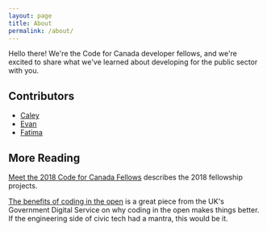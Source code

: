 ```yaml
---
layout: page
title: About
permalink: /about/
---
```


Hello there!  We're the Code for Canada developer fellows, and we're excited to share what we've learned about developing for the public sector with you.

## Contributors

- [Caley](https://twitter.com/calesbrock)
- [Evan](https://twitter.com/candusavage)
- [Fatima](https://twitter.com/sugaroverflow)

## More Reading

[Meet the 2018 Code for Canada Fellows](https://medium.com/code-for-canada/meet-the-2018-code-for-canada-fellows-595726b85817) describes the 2018 fellowship projects.

[The benefits of coding in the open](https://gds.blog.gov.uk/2017/09/04/the-benefits-of-coding-in-the-open/) is a great piece from the UK's Government Digital Service on why coding in the open makes things better.  If the engineering side of civic tech had a mantra, this would be it.
